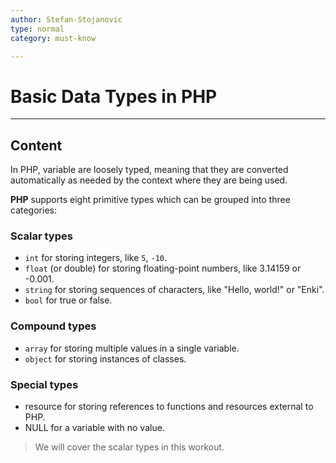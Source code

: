 ```yaml
---
author: Stefan-Stojanovic
type: normal
category: must-know

---
```


# Basic Data Types in PHP

---

## Content

In PHP, variable are loosely typed, meaning that they are converted automatically as needed by the context where they are being used.

**PHP** supports eight primitive types which can be grouped into three categories:

### Scalar types


- `int` for storing integers, like `5`, `-10`.
- `float` (or double) for storing floating-point numbers, like 3.14159 or -0.001.
- `string` for storing sequences of characters, like "Hello, world!" or "Enki".
- `bool` for true or false.

### Compound types


- `array` for storing multiple values in a single variable.
- `object` for storing instances of classes.

### Special types


- resource for storing references to functions and resources external to PHP.
- NULL for a variable with no value.

> We will cover the scalar types in this workout.